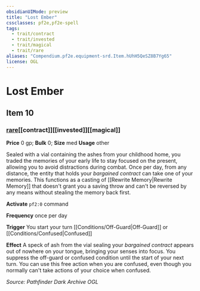 ```yaml
---
obsidianUIMode: preview
title: "Lost Ember"
cssclasses: pf2e,pf2e-spell
tags:
  - trait/contract
  - trait/invested
  - trait/magical
  - trait/rare
aliases: "Compendium.pf2e.equipment-srd.Item.hUhH5QeSZ8B7Yg65"
license: OGL
---
```

# Lost Ember
## Item 10
### [rare](rare.md "Rare Rarity Trait")[[contract]][[invested]][[magical]]


**Price** 0 gp; 
**Bulk** 0; **Size** med
**Usage** other

Sealed with a vial containing the ashes from your childhood home, you traded the memories of your early life to stay focused on the present, allowing you to avoid distractions during combat. Once per day, from any distance, the entity that holds your _bargained contract_ can take one of your memories. This functions as a casting of [[Rewrite Memory|Rewrite Memory]] that doesn't grant you a saving throw and can't be reversed by any means without stealing the memory back first.

**Activate** `pf2:0` command

**Frequency** once per day

**Trigger** You start your turn [[Conditions/Off-Guard|Off-Guard]] or [[Conditions/Confused|Confused]]

**Effect** A speck of ash from the vial sealing your _bargained contract_ appears out of nowhere on your tongue, bringing your senses into focus. You suppress the off-guard or confused condition until the start of your next turn. You can use this free action when you are confused, even though you normally can't take actions of your choice when confused.

*Source: Pathfinder Dark Archive*
*OGL*